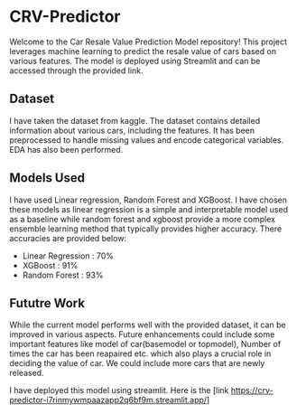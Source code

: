 # CRV-Predictor
Welcome to the Car Resale Value Prediction Model repository! This project leverages machine learning to predict the resale value of cars based on various features. The model is deployed using Streamlit and can be accessed through the provided link.
## Dataset
I have taken the dataset from kaggle. The dataset contains detailed information about various cars, including the features. It has been preprocessed to handle missing values and encode categorical variables. EDA has also been performed. 
## Models Used
I have used Linear regression, Random Forest and XGBoost. I have chosen these models as linear regression is a simple and interpretable model used as a baseline while random forest and xgboost provide a more complex ensemble learning method that typically provides higher accuracy. There accuracies are provided below:
- Linear Regression : 70%
- XGBoost : 91%
- Random Forest : 93%
## Fututre Work
While the current model performs well with the provided dataset, it can be improved in various aspects.
Future enhancements could include some important features like model of car(basemodel or topmodel), Number of times the car has been reapaired etc. which also plays a crucial role in deciding the value of car. We could include more cars that are newly released. 

I have deployed this model using streamlit. Here is the [link https://crv-predictor-i7rinmywmpaazapp2q6bf9m.streamlit.app/]
